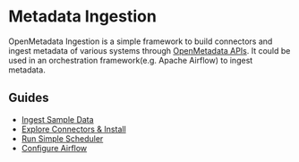 # Metadata Ingestion

OpenMetadata Ingestion is a simple framework to build connectors and ingest metadata of various systems through [OpenMetadata APIs](https://docs.open-metadata.org/v/docs/openmetadata-apis/apis). It could be used in an orchestration framework\(e.g. Apache Airflow\) to ingest metadata.

## Guides

* [Ingest Sample Data](ingest-sample-data.md)
* [Explore Connectors & Install](connectors/)
* [Run Simple Scheduler](scheduler.md)
* [Configure Airflow](airflow.md)



